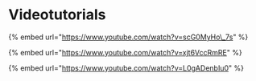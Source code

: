 # Videotutorials

{% embed url="https://www.youtube.com/watch?v=scG0MyHo\_7s" %}

{% embed url="https://www.youtube.com/watch?v=xjt6VccRmRE" %}

{% embed url="https://www.youtube.com/watch?v=L0gADenbIu0" %}



